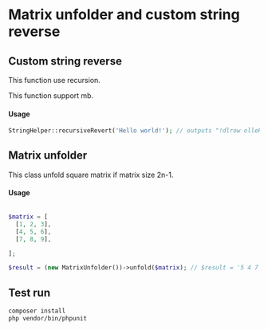 # Matrix unfolder and custom string reverse

## Custom string reverse

This function use recursion.

This function support mb.

#### Usage

```php
StringHelper::recursiveRevert('Hello world!'); // outputs "!dlrow olleH"
```


## Matrix unfolder

This class unfold square matrix if matrix size 2n-1.


#### Usage

```php

$matrix = [
  [1, 2, 3],
  [4, 5, 6],
  [7, 8, 9],

];

$result = (new MatrixUnfolder())->unfold($matrix); // $result = '5 4 7 8 9 6 3 2 1'
```


## Test run

```bash
composer install
php vendor/bin/phpunit
```